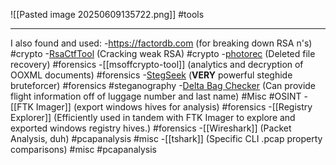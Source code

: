  ![[Pasted image 20250609135722.png]]
#tools

---
I also found and used:
-https://factordb.com (for breaking down RSA n's) #crypto
-[RsaCtfTool](https://github.com/RsaCtfTool/RsaCtfTool) (Cracking weak RSA) #crypto 
-[photorec](https://www.digitalocean.com/community/tutorials/photorec-recover-deleted-files-in-linux-ubuntu) (Deleted file recovery) #forensics
-[[msoffcrypto-tool]] (analytics and decryption of OOXML documents) #forensics
-[StegSeek](https://github.com/RickdeJager/stegseek) (**VERY** powerful steghide bruteforcer) #forensics #steganography 
-[Delta Bag Checker](https://www.delta.com/us/en/baggage/checked-baggage/track-checked-baggage) (Can provide flight information off of luggage number and last name) #Misc #OSINT
-[[FTK Imager]] (export windows hives for analysis) #forensics 
-[[Registry Explorer]] (Efficiently used in tandem with FTK Imager to explore and exported windows registry hives.) #forensics
-[[Wireshark]] (Packet Analysis, duh) #pcapanalysis #misc 
-[[tshark]] (Specific CLI .pcap property comparisons) #misc #pcapanalysis 